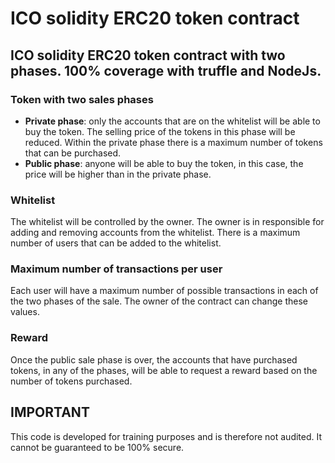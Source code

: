 # ICO solidity ERC20 token contract
 
## ICO solidity ERC20 token contract with two phases. 100% coverage with truffle and NodeJs.

### **Token with two sales phases**
* **Private phase**: only the accounts that are on the whitelist will be able to buy the token. The selling price of the tokens in this phase will be reduced. Within the private phase there is a maximum number of tokens that can be purchased.
* **Public phase**: anyone will be able to buy the token, in this case, the price will be higher than in the private phase.

### **Whitelist**
 The whitelist will be controlled by the owner. The owner is in responsible for adding and removing accounts from the whitelist. There is a maximum number of users that can be added to the whitelist.

### **Maximum number of transactions per user**
 Each user will have a maximum number of possible transactions in each of the two phases of the sale. The owner of the contract can change these values.

### **Reward**
Once the public sale phase is over, the accounts that have purchased tokens, in any of the phases, will be able to request a reward based on the number of tokens purchased.

## **IMPORTANT**
This code is developed for training purposes and is therefore not audited. It cannot be guaranteed to be 100% secure.
